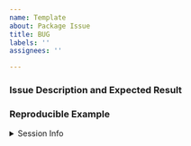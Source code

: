 ```yaml
---
name: Template
about: Package Issue
title: BUG
labels: ''
assignees: ''

---
```


<!--
If you are wishing to request a new feature please ignore the following (and feel free to delete the below). Issues please try to use the template as it will help me get to the problem faster. 

Please remove all the extra text.
-->

### Issue Description and Expected Result
<!--Example: `dbGetQuery()` returns incorrect timestamps.-->

### Reproducible Example
<!--
Please include a small code example, if you can please use open source data i.e. `iris`, `mtcars` etc... To demostrate your issue.

If you struggle with markdown and formatting please use the:

`reprex` package to help `install.packages("reprex")`

https://github.com/tidyverse/reprex#what-is-a-reprex

Example:
```r
library(RAthena)
library(DBI)
con <- dbConnect(RAthena::athena(),
                 profile_name = "rathena")

dbWriteTable(con, "mtcars", mtcars, s3.location = Sys.getenv("my_s3_bucket"))

dbGetQuery(con, "select mpg, cyl, disp, hp from mtcars")
```

**NOTE:** Please don't include your AWS credentials!
-->
<details>
<summary>Session Info</summary>

```r
devtools::session_info()
#> output
```
</details>
